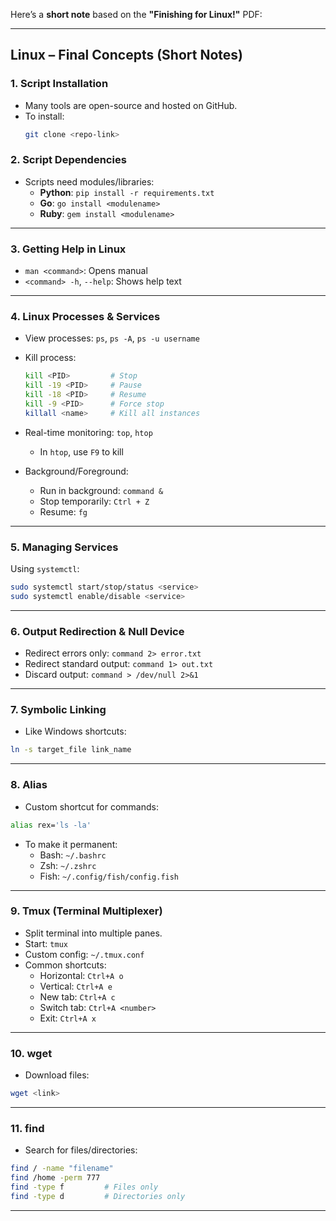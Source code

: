 Here’s a **short note** based on the **"Finishing for Linux!"** PDF:

---

## **Linux – Final Concepts (Short Notes)**

### **1. Script Installation**
- Many tools are open-source and hosted on GitHub.
- To install:
  ```bash
  git clone <repo-link>
  ```

### **2. Script Dependencies**
- Scripts need modules/libraries:
  - **Python**: `pip install -r requirements.txt`
  - **Go**: `go install <modulename>`
  - **Ruby**: `gem install <modulename>`

---

### **3. Getting Help in Linux**
- `man <command>`: Opens manual
- `<command> -h`, `--help`: Shows help text

---

### **4. Linux Processes & Services**
- View processes: `ps`, `ps -A`, `ps -u username`
- Kill process:
  ```bash
  kill <PID>         # Stop
  kill -19 <PID>     # Pause
  kill -18 <PID>     # Resume
  kill -9 <PID>      # Force stop
  killall <name>     # Kill all instances
  ```

- Real-time monitoring: `top`, `htop`
  - In `htop`, use `F9` to kill

- Background/Foreground:
  - Run in background: `command &`
  - Stop temporarily: `Ctrl + Z`
  - Resume: `fg`

---

### **5. Managing Services**
Using `systemctl`:
```bash
sudo systemctl start/stop/status <service>
sudo systemctl enable/disable <service>
```

---

### **6. Output Redirection & Null Device**
- Redirect errors only: `command 2> error.txt`
- Redirect standard output: `command 1> out.txt`
- Discard output: `command > /dev/null 2>&1`

---

### **7. Symbolic Linking**
- Like Windows shortcuts:
```bash
ln -s target_file link_name
```

---

### **8. Alias**
- Custom shortcut for commands:
```bash
alias rex='ls -la'
```
- To make it permanent:
  - Bash: `~/.bashrc`
  - Zsh: `~/.zshrc`
  - Fish: `~/.config/fish/config.fish`

---

### **9. Tmux (Terminal Multiplexer)**
- Split terminal into multiple panes.
- Start: `tmux`
- Custom config: `~/.tmux.conf`
- Common shortcuts:
  - Horizontal: `Ctrl+A o`
  - Vertical: `Ctrl+A e`
  - New tab: `Ctrl+A c`
  - Switch tab: `Ctrl+A <number>`
  - Exit: `Ctrl+A x`

---

### **10. wget**
- Download files:
```bash
wget <link>
```

---

### **11. find**
- Search for files/directories:
```bash
find / -name "filename"
find /home -perm 777
find -type f         # Files only
find -type d         # Directories only
```

---


